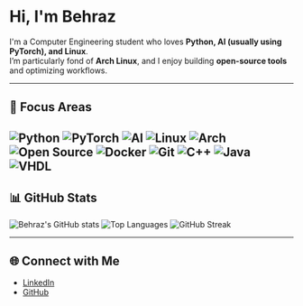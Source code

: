 # Hi, I'm Behraz


I'm a Computer Engineering student who loves **Python, AI (usually using PyTorch), and Linux**.  
I’m particularly fond of **Arch Linux**, and I enjoy building **open-source tools** and optimizing workflows.

---

## 🌟 Focus Areas

  ![Python](https://img.shields.io/badge/Python-3776AB?logo=python&logoColor=FFD43B&style=for-the-badge)
  ![PyTorch](https://img.shields.io/badge/PyTorch-EE4C2C?logo=pytorch&logoColor=FFFFFF&style=for-the-badge)
  ![AI](https://img.shields.io/badge/AI-6F42C1?logo=robot&logoColor=FFFFFF&style=for-the-badge)
  ![Linux](https://img.shields.io/badge/Linux-FCC624?logo=linux&logoColor=FFFFFF&style=for-the-badge)
  ![Arch](https://img.shields.io/badge/Arch-1793D1?logo=arch-linux&logoColor=010101&style=for-the-badge)
  ![Open Source](https://img.shields.io/badge/Open%20Source-00ADEF?logo=github&logoColor=FFFFFF&style=for-the-badge)
  ![Docker](https://img.shields.io/badge/Docker-2496ED?logo=docker&logoColor=FFFFFF&style=for-the-badge)
  ![Git](https://img.shields.io/badge/Git-F05032?logo=git&logoColor=FFFFFF&style=for-the-badge)
  ![C++](https://img.shields.io/badge/C++-00599C?logo=c%2B%2B&logoColor=FFFFFF&style=for-the-badge)
  ![Java](https://img.shields.io/badge/Java-007396?logo=java&logoColor=FFFFFF&style=for-the-badge)
  ![VHDL](https://img.shields.io/badge/VHDL-FF8C00?logo=electron&logoColor=FFFFFF&style=for-the-badge)
---

## 📊 GitHub Stats
![Behraz's GitHub stats](https://github-readme-stats.vercel.app/api?username=BehrazFS&show_icons=true&theme=tokyonight)
![Top Languages](https://github-readme-stats.vercel.app/api/top-langs/?username=BehrazFS&layout=compact&theme=tokyonight)
![GitHub Streak](https://streak-stats.demolab.com?user=BehrazFS&theme=tokyonight&hide_border=true)


---

## 🌐 Connect with Me
- [LinkedIn](https://www.linkedin.com/in/behraz-fereshteh-saniee)  
- [GitHub](https://github.com/BehrazFS)

<!--
**BehrazFS/BehrazFS** is a ✨ _special_ ✨ repository because its `README.md` (this file) appears on your GitHub profile.

Here are some ideas to get you started:

- 🔭 I’m currently working on ...
- 🌱 I’m currently learning ...
- 👯 I’m looking to collaborate on ...
- 🤔 I’m looking for help with ...
- 💬 Ask me about ...
- 📫 How to reach me: ...
- 😄 Pronouns: ...
- ⚡ Fun fact: ...
-->
